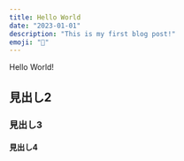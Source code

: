 ```yaml
---
title: Hello World
date: "2023-01-01"
description: "This is my first blog post!"
emoji: "👋"
---
```


Hello World!

## 見出し2

### 見出し3

#### 見出し4
